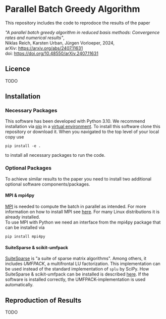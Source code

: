 # Parallel Batch Greedy Algorithm

This repository includes the code to reprodoce the results of the paper

*"A parallel batch greedy algorithm in reduced basis methods: Convergence rates and numerical results"*,  
Niklas Reich, Karsten Urban, Jürgen Vorloeper, 2024,  
arXiv: https://arxiv.org/abs/2407.11631  
doi: https://doi.org/10.48550/arXiv.2407.11631

## Licence

TODO

## Installation
### Necessary Packages

This software has been developed with Python 3.10.
We recommend installation via [pip](https://pip.pypa.io/en/stable/) in a [virtual environment](https://virtualenv.pypa.io/en/latest/).
To install this software clone this repository or download it. When you navigated to the top level of your local copy use

    pip install -e .

to install all necessary packages to run the code.  

### Optional Packages
To achieve similar results to the paper you need to install two additional optional software components/packages.

#### MPI & mpi4py
[MPI](https://www.mpi-forum.org/) is needed to compute the batch in parallel as intended. For more information on how to install MPI see [here](https://docs.open-mpi.org/en/v5.0.x/installing-open-mpi/quickstart.html). For many Linux distributions it is already installed.  
To use MPI with Python we need an interface from the mpi4py package that can be installed via

    pip install mpi4py

#### SuiteSparse & scikit-umfpack
[SuiteSparse](https://people.engr.tamu.edu/davis/suitesparse.html) is "a suite of sparse matrix algorithms". Among others, it includes *UMFPACK*, a multifrontal LU factorization. This implementation can be used instead of the standard implementation of `splu` by SciPy. How SuiteSparse & scikit-umfpack can be installed is described [here](https://scikit-umfpack.github.io/scikit-umfpack/install.html). If the software is installed correctly, the UMFPACK-implementation is used automatically.

## Reproduction of Results

TODO
